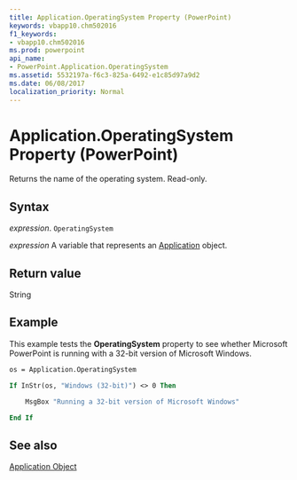 ```yaml
---
title: Application.OperatingSystem Property (PowerPoint)
keywords: vbapp10.chm502016
f1_keywords:
- vbapp10.chm502016
ms.prod: powerpoint
api_name:
- PowerPoint.Application.OperatingSystem
ms.assetid: 5532197a-f6c3-825a-6492-e1c85d97a9d2
ms.date: 06/08/2017
localization_priority: Normal
---
```



# Application.OperatingSystem Property (PowerPoint)

Returns the name of the operating system. Read-only.


## Syntax

 _expression_. `OperatingSystem`

_expression_ A variable that represents an [Application](./PowerPoint.Application.md) object.


## Return value

String


## Example

This example tests the  **OperatingSystem** property to see whether Microsoft PowerPoint is running with a 32-bit version of Microsoft Windows.


```vb
os = Application.OperatingSystem

If InStr(os, "Windows (32-bit)") <> 0 Then

    MsgBox "Running a 32-bit version of Microsoft Windows"

End If
```


## See also


[Application Object](PowerPoint.Application.md)

